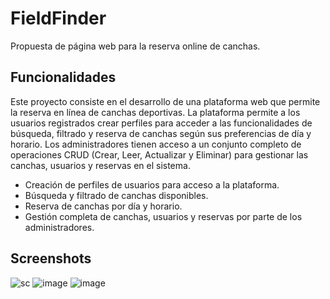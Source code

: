 # FieldFinder
Propuesta de página web para la reserva online de canchas. 

## Funcionalidades
Este proyecto consiste en el desarrollo de una plataforma web que permite la reserva en línea de canchas deportivas. La plataforma permite a los usuarios registrados crear perfiles para acceder a las funcionalidades de búsqueda, filtrado y reserva de canchas según sus preferencias de día y horario.
Los administradores tienen acceso a un conjunto completo de operaciones CRUD (Crear, Leer, Actualizar y Eliminar) para gestionar las canchas, usuarios y reservas en el sistema.

- Creación de perfiles de usuarios para acceso a la plataforma.
- Búsqueda y filtrado de canchas disponibles.
- Reserva de canchas por día y horario.
- Gestión completa de canchas, usuarios y reservas por parte de los administradores.

## Screenshots
![sc](https://github.com/sroachc/Reservas2/assets/71527904/a12cd934-cef3-489c-a694-eb4917e34254)
![image](https://github.com/sroachc/Reservas2/assets/71527904/94e57b40-e8c8-4acf-8fd0-bbe5c6edcf08)
![image](https://github.com/sroachc/Reservas2/assets/71527904/6a487eb4-c078-4e34-abef-48ae9b786d9c)
